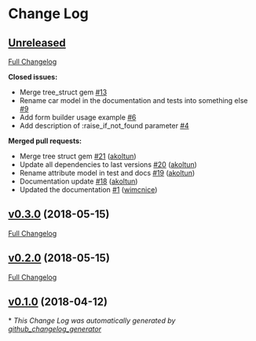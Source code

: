 # Change Log

## [Unreleased](https://github.com/akoltun/form_obj/tree/HEAD)

[Full Changelog](https://github.com/akoltun/form_obj/compare/v0.3.0...HEAD)

**Closed issues:**

- Merge tree\_struct gem [\#13](https://github.com/akoltun/form_obj/issues/13)
- Rename car model in the documentation and tests into something else [\#9](https://github.com/akoltun/form_obj/issues/9)
- Add form builder usage example [\#6](https://github.com/akoltun/form_obj/issues/6)
- Add description of :raise\_if\_not\_found parameter [\#4](https://github.com/akoltun/form_obj/issues/4)

**Merged pull requests:**

- Merge tree struct gem [\#21](https://github.com/akoltun/form_obj/pull/21) ([akoltun](https://github.com/akoltun))
- Update all dependencies to last versions [\#20](https://github.com/akoltun/form_obj/pull/20) ([akoltun](https://github.com/akoltun))
- Rename attribute model in test and docs [\#19](https://github.com/akoltun/form_obj/pull/19) ([akoltun](https://github.com/akoltun))
- Documentation update [\#18](https://github.com/akoltun/form_obj/pull/18) ([akoltun](https://github.com/akoltun))
- Updated the documentation [\#1](https://github.com/akoltun/form_obj/pull/1) ([wimcnice](https://github.com/wimcnice))

## [v0.3.0](https://github.com/akoltun/form_obj/tree/v0.3.0) (2018-05-15)
[Full Changelog](https://github.com/akoltun/form_obj/compare/v0.2.0...v0.3.0)

## [v0.2.0](https://github.com/akoltun/form_obj/tree/v0.2.0) (2018-05-15)
[Full Changelog](https://github.com/akoltun/form_obj/compare/v0.1.0...v0.2.0)

## [v0.1.0](https://github.com/akoltun/form_obj/tree/v0.1.0) (2018-04-12)


\* *This Change Log was automatically generated by [github_changelog_generator](https://github.com/skywinder/Github-Changelog-Generator)*